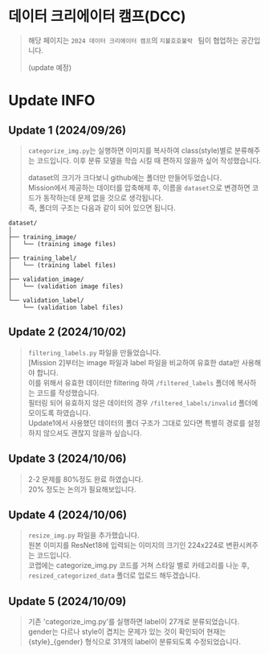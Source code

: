 # 데이터 크리에이터 캠프(DCC)
> 해당 페이지는 `2024 데이터 크리에이터 캠프`의 `지불호호불락 ` 팀이 협업하는 공간입니다.
>
> (update 예정)


# Update INFO

## Update 1 (2024/09/26)
> `categorize_img.py`는 실행하면 이미지를 복사하여 class(style)별로 분류해주는 코드입니다. 이후 분류 모델을 학습 시킬 때 편하지 않을까 싶어 작성했습니다.
>
> dataset의 크기가 크다보니 github에는 폴더만 만들어두었습니다.<br>
> Mission에서 제공하는 데이터를 압축해제 후, 이름을 `dataset`으로 변경하면 코드가 동작하는데 문제 없을 것으로 생각됩니다.<br>
> 즉, 폴더의 구조는 다음과 같이 되어 있으면 됩니다.
```
dataset/
│
├── training_image/
│   └── (training image files)
│
├── training_label/
│   └── (training label files)
│
├── validation_image/
│   └── (validation image files)
│
└── validation_label/
    └── (validation label files)
```

## Update 2 (2024/10/02)
> `filtering_labels.py` 파일을 만들었습니다.<br>
> [Mission 2]부터는 image 파일과 label 파일을 비교하여 유효한 data만 사용해야 합니다.<br>
> 이를 위해서 유효한 데이터만 filtering 하여 `/filtered_labels` 폴더에 복사하는 코드를 작성했습니다.<br>
> 필터링 되어 유효하지 않은 데이터의 경우 `/filtered_labels/invalid` 폴더에 모이도록 하였습니다.<br>
> Update1에서 사용했던 데이터의 폴더 구조가 그대로 있다면 특별히 경로를 설정하지 않으셔도 괜찮지 않을까 싶습니다.

## Update 3 (2024/10/06)
> 2-2 문제를 80%정도 완료 하였습니다. <br>
> 20% 정도는 논의가 필요해보입니다.

## Update 4 (2024/10/06)
> `resize_img.py` 파일을 추가했습니다.<br>
> 원본 이미지를 ResNet18에 입력되는 이미지의 크기인 224x224로 변환시켜주는 코드입니다.<br>
> 코랩에는 categorize_img.py 코드를 거쳐 스타일 별로 카테고리를 나눈 후, `resized_categorized_data` 폴더로 업로드 해두겠습니다.

## Update 5 (2024/10/09)
> 기존 'categorize_img.py'를 실행하면 label이 27개로 분류되었습니다.<br>
> gender는 다르나 style이 겹치는 문제가 있는 것이 확인되어 현재는 {style}_{gender} 형식으로 31개의 label이 분류되도록 수정되었습니다.<br>
